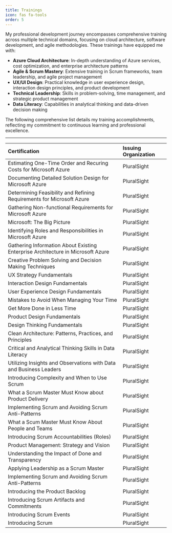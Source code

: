```yaml
---
title: Trainings
icon: fas fa-tools
order: 5
---
```


My professional development journey encompasses comprehensive training across multiple technical domains, focusing on cloud architecture, software development, and agile methodologies. These trainings have equipped me with:

- **Azure Cloud Architecture**: In-depth understanding of Azure services, cost optimization, and enterprise architecture patterns
- **Agile & Scrum Mastery**: Extensive training in Scrum frameworks, team leadership, and agile project management
- **UX/UI Design**: Practical knowledge in user experience design, interaction design principles, and product development
- **Technical Leadership**: Skills in problem-solving, time management, and strategic product management
- **Data Literacy**: Capabilities in analytical thinking and data-driven decision making

The following comprehensive list details my training accomplishments, reflecting my commitment to continuous learning and professional excellence.


---

| Certification                                                                                                                                                                                                                                                                                                                                                                    | Issuing Organization   |
|:---------------------------------------------------------------------------------------------------------------------------------------------------------------------------------------------------------------------------------------------------------------------------------------------------------------------------------------------------------------------------------|:-----------------------|
| <span data-toggle="tooltip" title="Gained practical skills in Azure cost estimation, including analyzing connection, storage, and compute requirements, workload sizing, and budget planning for migration and growth. Equipped with knowledge to confidently plan and estimate cloud migration costs.">Estimating One-Time Order  and Recuring Costs for Microsoft Azure</span> | PluralSight            |
| <span data-toggle="tooltip" title="Mastered techniques for creating effective technical documentation, including self-documenting code practices, project economics documentation, and user training materials. Developed skills to create comprehensive documentation that serves multiple audiences.">Documenting Detailed Solution Design for Microsoft Azure</span>          | PluralSight            |
| <span data-toggle="tooltip" title="Developed expertise in Agile requirements gathering, focusing on User Stories creation, Agile artifacts for scheduling, and requirements-to-test transformation. Acquired skills to effectively define and manage project requirements in an Agile environment.">Determining Feasibility and Refining Requirements for Microsoft Azure</span> | PluralSight            |
| <span data-toggle="tooltip" title="Learned to identify and match Azure services with specific non-functional requirements, understand service level agreements, and select appropriate services for scalability, availability, and performance needs.">Gathering Non-functional Requirements for Microsoft Azure</span>                                                          | PluralSight            |
| <span data-toggle="tooltip" title="Gained foundational knowledge of Azure cloud computing, including application deployment models, data storage options, and networking capabilities. Developed understanding of Azure's core services and development practices.">Microsoft: The Big Picture</span>                                                                            | PluralSight            |
| <span data-toggle="tooltip" title="Mastered RACI framework implementation in Azure environments, including role definition, Azure RBAC structure implementation, and custom role creation. Equipped with skills to establish clear organizational responsibilities in Azure.">Identifying Roles and Responsibilities in Microsoft Azure</span>                                   | PluralSight            |
| <span data-toggle="tooltip" title="Learned techniques to adapt project lifecycles to enterprise constraints, governance requirements, and security considerations. Developed skills to apply design patterns for successful solution architecture within enterprises.">Gathering Information About Existing Enterprise Architecture in Microsoft Azure</span>                    | PluralSight            |
| <span data-toggle="tooltip" title="Acquired efficient problem-solving and decision-making techniques, including brainstorming, nominal group techniques, mind maps, and affinity diagrams. Gained knowledge of additional techniques like Group Passing, Stepladder, Fishbone Diagram, and more.">Creative Problem Solving and Decision Making Techniques</span>                 | PluralSight            |
| <span data-toggle="tooltip" title="Learned to develop a UX strategy, including defining building blocks, necessary skill sets, and methods for creating a Minimum Awesome Product (MAP). Gained skills to deliver a successful UX strategy for projects.">UX Strategy Fundamentals</span>                                                                                        | PluralSight            |
| <span data-toggle="tooltip" title="Gained foundational knowledge of Interaction Design principles, including design patterns, navigation structures, and micro interactions. Developed skills to design user interfaces with accessibility and error-checking in mind.">Interaction Design Fundamentals</span>                                                                   | PluralSight            |
| <span data-toggle="tooltip" title="Acquired core concepts of UX design, including research, information architecture, visual design, and usability testing. Gained skills to design, build, test, and quantify user experiences in software development projects.">User Experience Design Fundamentals</span>                                                                    | PluralSight            |
| <span data-toggle="tooltip" title="Learned effective time management techniques, including identifying common pitfalls and solutions. Gained skills to build and manage schedules, avoid mistakes, and improve time management strategies.">Mistakes to Avoid When Managing Your Time</span>                                                                                     | PluralSight            |
| <span data-toggle="tooltip" title="Acquired strategies to improve focus, monitor time, and eliminate unproductive habits. Gained skills to stop procrastination, identify productive times, and complete tasks efficiently.">Get More Done in Less Time</span>                                                                                                                   | PluralSight            |
| <span data-toggle="tooltip" title="Learned the process of creating and improving products, blending problem-solving, creativity, and design principles.">Product Design Fundamentals</span>                                                                                                                                                                                      | PluralSight            |
| <span data-toggle="tooltip" title="Gained knowledge of the Design Thinking process to approach creativity and innovation.">Design Thinking Fundamentals</span>                                                                                                                                                                                                                   | PluralSight            |
| <span data-toggle="tooltip" title="Learned modern software architecture practices, including domain-centric architecture, application layers, CQRS, event sourcing, functional cohesion, and bounded contexts. Gained skills to implement clean architecture in software projects.">Clean Architecture: Patterns, Practices, and Principles</span>                               | PluralSight            |
| <span data-toggle="tooltip" title="Developed critical and analytical thinking skills to evaluate data for accuracy, relevance, and patterns. Gained ability to draw meaningful insights, make informed decisions, and solve complex problems based on data-driven evidence.">Critical and Analytical Thinking Skills in Data Literacy</span>                                     | PluralSight            |
| <span data-toggle="tooltip" title="Learned to interpret and utilize data for effective decision-making. Gained proficiency in statistical concepts and analysis techniques to leverage data for competitive advantage and impactful outcomes within organizations.">Utilizing Insights and Observations with Data and Business Leaders</span>                                    | PluralSight            |
| <span data-toggle="tooltip" title="Gained understanding of complexity and its relation to Scrum. Learned to identify complex problems, apply leadership in complex environments, and effectively use Scrum for problem-solving.">Introducing Complexity and When to Use Scrum</span>                                                                                             | PluralSight            |
| <span data-toggle="tooltip" title="Acquired skills in product delivery techniques, including planning, product backlog management, and estimation. Gained knowledge to help implement Scrum effectively as a Scrum Master.">What a Scrum Master Must Know about Product Delivery</span>                                                                                          | PluralSight            |
| <span data-toggle="tooltip" title="Learned to identify and address Scrum anti-patterns, understand organizational design, and implement agility in traditional organizations. Gained skills to successfully implement Scrum.">Implementing Scrum and Avoiding Scrum Anti-Patterns</span>                                                                                         | PluralSight            |
| <span data-toggle="tooltip" title="Developed skills to form and sustain great Scrum teams, including understanding motivation, team formation techniques, and addressing common team anti-patterns.">What a Scum Master Must Know About People and Teams</span>                                                                                                                  | PluralSight            |
| <span data-toggle="tooltip" title="Gained understanding of Scrum accountabilities, roles, and responsibilities. Learned about product owner accountability, Scrum Master responsibilities, and self-management within Scrum teams.">Introducing Scrum Accountabilities (Roles)</span>                                                                                            | PluralSight            |
| <span data-toggle="tooltip" title="Learned to develop a compelling product vision and strategy, including key pillars of successful visioning and strategy development. Gained skills to align product evolution with long-term goals.">Product Management: Strategy and Vision</span>                                                                                           | PluralSight            |
| <span data-toggle="tooltip" title="Gained understanding of the Definition of Done and its impact on transparency, quality, and technical debt. Learned to use the Definition of Done to improve transparency and negate technical debt.">Understanding the Impact of Done and Transparency</span>                                                                                | PluralSight            |
| <span data-toggle="tooltip" title="Acquired Agile leadership skills as a Scrum Master, including understanding accountabilities, Scrum Master stances, and leadership services. Gained knowledge to measure success in applying leadership as a Scrum Master.">Applying Leadership as a Scrum Master</span>                                                                      | PluralSight            |
| <span data-toggle="tooltip" title="Learned to identify and address common Scrum anti-patterns, apply Scrum in traditional organizations, and understand Scrum at scale. Gained valuable tips for taking the Professional Scrum Master level 1 assessment.">Implementing Scrum and Avoiding Scrum Anti-Patterns</span>                                                            | PluralSight            |
| <span data-toggle="tooltip" title="Gained techniques for Product Backlog and Release Management, including backlog creation, work estimation, crafting User Stories, and release management.">Introducing the Product Backlog</span>                                                                                                                                             | PluralSight            |
| <span data-toggle="tooltip" title="Gained understanding of Scrum artifacts and their impact on transparency and product quality. Learned about the three artifacts, their purpose, and the commitments associated with them.">Introducing Scrum Artifacts and Commitments</span>                                                                                                 | PluralSight            |
| <span data-toggle="tooltip" title="Gained understanding of Scrum events, their purpose, and their connection to empiricism. Learned about the five events, their time-boxes, and expected attendees.">Introducing Scrum Events</span>                                                                                                                                            | PluralSight            |
| <span data-toggle="tooltip" title="Gained understanding of agility, empiricism, complexity, and Scrum values. Learned about the accountabilities, events, and artifacts of Scrum and their rules.">Introducing Scrum</span>                                                                                                                                                      | PluralSight            |
